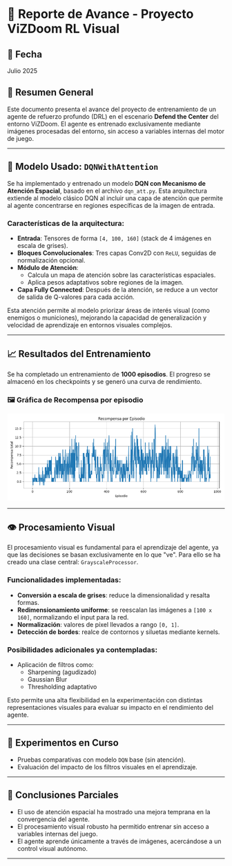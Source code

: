 # 🧾 Reporte de Avance - Proyecto ViZDoom RL Visual

## 📅 Fecha
Julio 2025

## 🎯 Resumen General

Este documento presenta el avance del proyecto de entrenamiento de un agente de refuerzo profundo (DRL) en el escenario **Defend the Center** del entorno ViZDoom. El agente es entrenado exclusivamente mediante imágenes procesadas del entorno, sin acceso a variables internas del motor de juego.

---

## 🤖 Modelo Usado: `DQNWithAttention`

Se ha implementado y entrenado un modelo **DQN con Mecanismo de Atención Espacial**, basado en el archivo `dqn_att.py`. Esta arquitectura extiende al modelo clásico DQN al incluir una capa de atención que permite al agente concentrarse en regiones específicas de la imagen de entrada.

### Características de la arquitectura:

- **Entrada**: Tensores de forma `[4, 100, 160]` (stack de 4 imágenes en escala de grises).
- **Bloques Convolucionales**: Tres capas Conv2D con `ReLU`, seguidas de normalización opcional.
- **Módulo de Atención**:
  - Calcula un mapa de atención sobre las características espaciales.
  - Aplica pesos adaptativos sobre regiones de la imagen.
- **Capa Fully Connected**: Después de la atención, se reduce a un vector de salida de Q-valores para cada acción.

Esta atención permite al modelo priorizar áreas de interés visual (como enemigos o municiones), mejorando la capacidad de generalización y velocidad de aprendizaje en entornos visuales complejos.

---

## 📈 Resultados del Entrenamiento

Se ha completado un entrenamiento de **1000 episodios**. El progreso se almacenó en los checkpoints y se generó una curva de rendimiento.

### 🖼️ Gráfica de Recompensa por episodio

![Curva de entrenamiento](checkpoints/defend_the_center_dqn_a/reward_curve.png)

---

## 👁️ Procesamiento Visual

El procesamiento visual es fundamental para el aprendizaje del agente, ya que las decisiones se basan exclusivamente en lo que "ve". Para ello se ha creado una clase central: `GrayscaleProcessor`.

### Funcionalidades implementadas:

- **Conversión a escala de grises**: reduce la dimensionalidad y resalta formas.
- **Redimensionamiento uniforme**: se reescalan las imágenes a `[100 x 160]`, normalizando el input para la red.
- **Normalización**: valores de píxel llevados a rango `[0, 1]`.
- **Detección de bordes**: realce de contornos y siluetas mediante kernels.

### Posibilidades adicionales ya contempladas:

- Aplicación de filtros como:
  - Sharpening (agudizado)
  - Gaussian Blur
  - Thresholding adaptativo

Esto permite una alta flexibilidad en la experimentación con distintas representaciones visuales para evaluar su impacto en el rendimiento del agente.

---

## 🧪 Experimentos en Curso

- Pruebas comparativas con modelo `DQN` base (sin atención).
- Evaluación del impacto de los filtros visuales en el aprendizaje.

---

## 📌 Conclusiones Parciales

- El uso de atención espacial ha mostrado una mejora temprana en la convergencia del agente.
- El procesamiento visual robusto ha permitido entrenar sin acceso a variables internas del juego.
- El agente aprende únicamente a través de imágenes, acercándose a un control visual autónomo.

---


